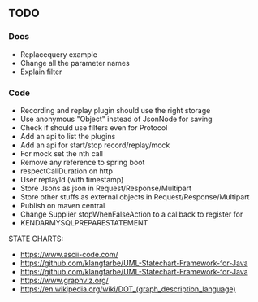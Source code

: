 ## TODO

### Docs

* Replacequery example
* Change all the parameter names
* Explain filter

### Code

* Recording and replay plugin should use the right storage
* Use anonymous "Object" instead of JsonNode for saving
* Check if should use filters even for Protocol
* Add an api to list the plugins
* Add an api for start/stop record/replay/mock
* For mock set the nth call
* Remove any reference to spring boot
* respectCallDuration on http
* User replayId (with timestamp)
* Store Jsons as json in Request/Response/Multipart
* Store other stuffs as external objects in Request/Response/Multipart
* Publish on maven central
* Change Supplier<Boolean> stopWhenFalseAction to a callback to register for
* KENDARMYSQLPREPARESTATEMENT

STATE CHARTS:

* https://www.ascii-code.com/
* https://github.com/klangfarbe/UML-Statechart-Framework-for-Java
* https://github.com/klangfarbe/UML-Statechart-Framework-for-Java
* https://www.graphviz.org/
* https://en.wikipedia.org/wiki/DOT_(graph_description_language)